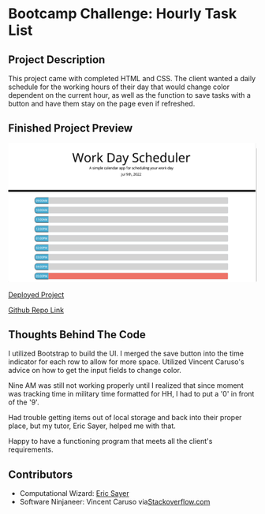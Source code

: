 # Bootcamp Challenge: Hourly Task List

## Project Description

This project came with completed HTML and CSS.  The client wanted a daily schedule for the working hours of their day that would change color dependent on the current hour, as well as the function to save tasks with a button and have them stay on the page even if refreshed.  

## Finished Project Preview

![Picture of Completed Project](./Assets/calendar.png)

[Deployed Project](https://littletonjeffrey.github.io/Calendar/)

[Github Repo Link](https://github.com/littletonjeffrey/Calendar)

## Thoughts Behind The Code

I utilized Bootstrap to build the UI.  I merged the save button into the time indicator for each row to allow for more space.  Utilized Vincent Caruso's advice on how to get the input fields to change color.  

Nine AM was still not working properly until I realized that since moment was tracking time in military time formatted for HH, I had to put a '0' in front of the '9'.  

Had trouble getting items out of local storage and back into their proper place, but my tutor, Eric Sayer, helped me with that.  

Happy to have a functioning program that meets all the client's requirements.


## Contributors

- Computational Wizard: [Eric Sayer](https://github.com/sayex)
- Software Ninjaneer: Vincent Caruso via[Stackoverflow.com](https://stackoverflow.com/questions/62462599/how-can-i-change-elements-style-based-on-the-time-of-day)
